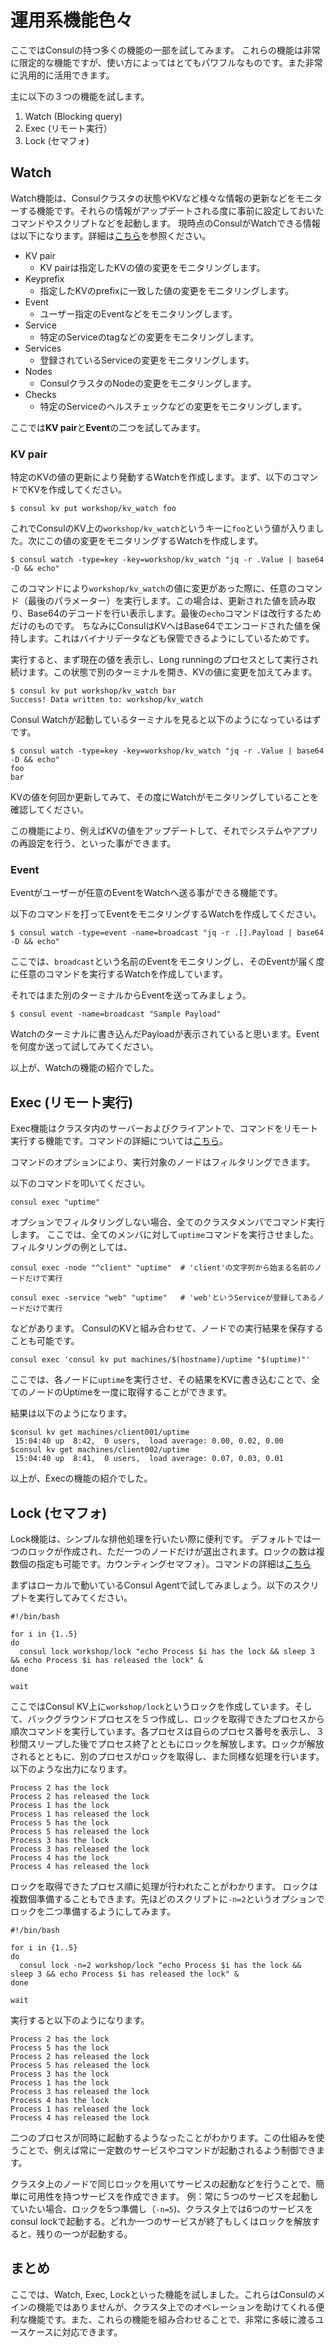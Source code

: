 # 運用系機能色々

ここではConsulの持つ多くの機能の一部を試してみます。
これらの機能は非常に限定的な機能ですが、使い方によってはとてもパワフルなものです。また非常に汎用的に活用できます。

主に以下の３つの機能を試します。

1. Watch (Blocking query)
1. Exec (リモート実行）
1. Lock (セマフォ)


## Watch

Watch機能は、Consulクラスタの状態やKVなど様々な情報の更新などをモニターする機能です。それらの情報がアップデートされる度に事前に設定しておいたコマンドやスクリプトなどを起動します。
現時点のConsulがWatchできる情報は以下になります。詳細は[こちら](https://www.consul.io/docs/agent/watches.html)を参照ください。

* KV pair
	* KV pairは指定したKVの値の変更をモニタリングします。
* Keyprefix
	* 指定したKVのprefixに一致した値の変更をモニタリングします。
* Event
	* ユーザー指定のEventなどをモニタリングします。
* Service
	* 特定のServiceのtagなどの変更をモニタリングします。
* Services
	* 登録されているServiceの変更をモニタリングします。
* Nodes
	* ConsulクラスタのNodeの変更をモニタリングします。
* Checks
	* 特定のServiceのヘルスチェックなどの変更をモニタリングします。


ここでは**KV pair**と**Event**の二つを試してみます。

### KV pair

特定のKVの値の更新により発動するWatchを作成します。まず、以下のコマンドでKVを作成してください。

```shell
$ consul kv put workshop/kv_watch foo
```

これでConsulのKV上の`workshop/kv_watch`というキーに`foo`という値が入りました。次にこの値の変更をモニタリングするWatchを作成します。

```shell
$ consul watch -type=key -key=workshop/kv_watch "jq -r .Value | base64 -D && echo"
```

このコマンドにより`workshop/kv_watch`の値に変更があった際に、任意のコマンド（最後のパラメーター）を実行します。この場合は、更新された値を読み取り、Base64のデコードを行い表示します。最後の`echo`コマンドは改行するためだけのものです。
ちなみにConsulはKVへはBase64でエンコードされた値を保持します。これはバイナリデータなども保管できるようにしているためです。


実行すると、まず現在の値を表示し、Long runningのプロセスとして実行され続けます。この状態で別のターミナルを開き、KVの値に変更を加えてみます。

```console
$ consul kv put workshop/kv_watch bar
Success! Data written to: workshop/kv_watch
```

Consul Watchが起動しているターミナルを見ると以下のようになっているはずです。

```console
$ consul watch -type=key -key=workshop/kv_watch "jq -r .Value | base64 -D && echo"
foo
bar
```

KVの値を何回か更新してみて、その度にWatchがモニタリングしていることを確認してください。

この機能により、例えばKVの値をアップデートして、それでシステムやアプリの再設定を行う、といった事ができます。

### Event

Eventがユーザーが任意のEventをWatchへ送る事ができる機能です。

以下のコマンドを打ってEventをモニタリングするWatchを作成してください。

```shell
$ consul watch -type=event -name=broadcast "jq -r .[].Payload | base64 -D && echo"
```

ここでは、`broadcast`という名前のEventをモニタリングし、そのEventが届く度に任意のコマンドを実行するWatchを作成しています。

それではまた別のターミナルからEventを送ってみましょう。

```shell
$ consul event -name=broadcast "Sample Payload"
```

Watchのターミナルに書き込んだPayloadが表示されていると思います。Eventを何度か送って試してみてください。

以上が、Watchの機能の紹介でした。

## Exec (リモート実行)

Exec機能はクラスタ内のサーバーおよびクライアントで、コマンドをリモート実行する機能です。コマンドの詳細については[こちら](https://www.consul.io/docs/commands/exec.html)。

コマンドのオプションにより、実行対象のノードはフィルタリングできます。

以下のコマンドを叩いてください。

```shell
consul exec "uptime"
```

オプションでフィルタリングしない場合、全てのクラスタメンバでコマンド実行します。
ここでは、全てのメンバに対して`uptime`コマンドを実行させました。フィルタリングの例としては、

```shell
consul exec -node "^client" "uptime"  # 'client'の文字列から始まる名前のノードだけで実行

consul exec -service "web" "uptime"   # 'web'というServiceが登録してあるノードだけで実行
```

などがあります。
ConsulのKVと組み合わせて、ノードでの実行結果を保存することも可能です。

```shell
consul exec 'consul kv put machines/$(hostname)/uptime "$(uptime)"'
```

ここでは、各ノードに`uptime`を実行させ、その結果をKVに書き込むことで、全てのノードのUptimeを一度に取得することができます。

結果は以下のようになります。

```console
$consul kv get machines/client001/uptime
 15:04:40 up  8:42,  0 users,  load average: 0.00, 0.02, 0.00
$consul kv get machines/client002/uptime
 15:04:40 up  8:41,  0 users,  load average: 0.07, 0.03, 0.01
```

以上が、Execの機能の紹介でした。

## Lock (セマフォ)

Lock機能は、シンプルな排他処理を行いたい際に便利です。
デフォルトでは一つのロックが作成され、ただ一つのノードだけが選出されます。ロックの数は複数個の指定も可能です。カウンティングセマフォ）。コマンドの詳細は[こちら](https://www.consul.io/docs/commands/lock.html)

まずはローカルで動いているConsul Agentで試してみましょう。以下のスクリプトを実行してみてください。


```shell
#!/bin/bash

for i in {1..5}
do
  consul lock workshop/lock "echo Process $i has the lock && sleep 3 && echo Process $i has released the lock" &
done

wait
```

ここではConsul KV上に`workshop/lock`というロックを作成しています。そして、バックグラウンドプロセスを５つ作成し、ロックを取得できたプロセスから順次コマンドを実行しています。各プロセスは自らのプロセス番号を表示し、３秒間スリープした後でプロセス終了とともにロックを解放します。ロックが解放されるとともに、別のプロセスがロックを取得し、また同様な処理を行います。以下のような出力になります。

```console
Process 2 has the lock
Process 2 has released the lock
Process 1 has the lock
Process 1 has released the lock
Process 5 has the lock
Process 5 has released the lock
Process 3 has the lock
Process 3 has released the lock
Process 4 has the lock
Process 4 has released the lock
```

ロックを取得できたプロセス順に処理が行われたことがわかります。
ロックは複数個準備することもできます。先ほどのスクリプトに`-n=2`というオプションでロックを二つ準備するようにしてみます。

```shell
#!/bin/bash

for i in {1..5}
do
  consul lock -n=2 workshop/lock "echo Process $i has the lock && sleep 3 && echo Process $i has released the lock" &
done

wait
```

実行すると以下のようになります。

```console
Process 2 has the lock
Process 5 has the lock
Process 2 has released the lock
Process 5 has released the lock
Process 3 has the lock
Process 1 has the lock
Process 3 has released the lock
Process 4 has the lock
Process 1 has released the lock
Process 4 has released the lock
```

二つのプロセスが同時に起動するようなったことがわかります。この仕組みを使うことで、例えば常に一定数のサービスやコマンドが起動されるよう制御できます。

クラスタ上のノードで同じロックを用いてサービスの起動などを行うことで、簡単に可用性を持つサービスを作成できます。
例：常に５つのサービスを起動していたい場合、ロックを5つ準備し（`-n=5`)、クラスタ上では6つのサービスをconsul lockで起動する。どれか一つのサービスが終了もしくはロックを解放すると、残りの一つが起動する。


## まとめ

ここでは、Watch, Exec, Lockといった機能を試しました。これらはConsulのメインの機能ではありませんが、クラスタ上でのオペレーションを助けてくれる便利な機能です。また、これらの機能を組み合わせることで、非常に多岐に渡るユースケースに対応できます。


